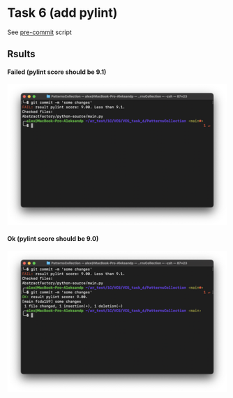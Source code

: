 # Task 6 (add pylint)

See [pre-commit](pre-commit) script

## Rsults

#### Failed (pylint score should be 9.1)

![](img/fail.png)

#### Ok (pylint score should be 9.0)

![](img/ok.png)

